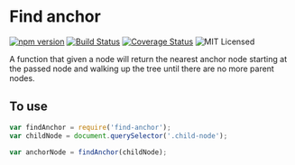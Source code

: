 # Find anchor
[![npm version](https://badge.fury.io/js/external-link.svg)](http://badge.fury.io/js/external-link)
[![Build Status](https://travis-ci.org/foiseworth/external-link.svg?branch=master)](https://travis-ci.org/foiseworth/external-link)
[![Coverage Status](https://coveralls.io/repos/foiseworth/external-link/badge.svg?branch=master&service=github)](https://coveralls.io/github/foiseworth/external-link?branch=master)
![MIT Licensed](https://img.shields.io/badge/license-MIT-blue.svg)

A function that given a node will return the nearest anchor node starting at the
passed node and walking up the tree until there are no more parent nodes.

## To use
```javascript
var findAnchor = require('find-anchor');
var childNode = document.querySelector('.child-node');

var anchorNode = findAnchor(childNode);
```
